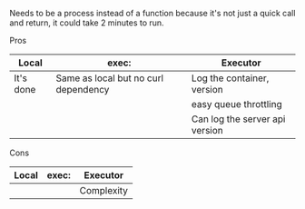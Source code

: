 Needs to be a process instead of a function because it's not just a quick call and return, it could take 2 minutes to run.

Pros

| Local     | exec:                                | Executor                   |
| --------- | ------------------------------------ | -------------------------- |
| It's done | Same as local but no curl dependency | Log the container, version |
|           |                                      | easy queue throttling      |
|           |                                      | Can log the server api version|

Cons

| Local | exec: | Executor   |
| ----- | ----- | ---------- |
|       |       | Complexity |

